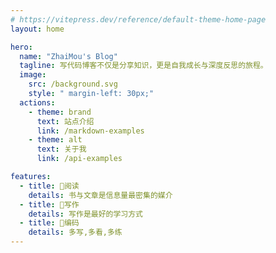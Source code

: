 ```yaml
---
# https://vitepress.dev/reference/default-theme-home-page
layout: home

hero:
  name: "ZhaiMou's Blog"
  tagline: 写代码博客不仅是分享知识，更是自我成长与深度反思的旅程。 
  image:
    src: /background.svg
    style: " margin-left: 30px;" 
  actions:
    - theme: brand
      text: 站点介绍
      link: /markdown-examples
    - theme: alt
      text: 关于我
      link: /api-examples

features:
  - title: 🍎阅读
    details: 书与文章是信息量最密集的媒介
  - title: 🍉写作
    details: 写作是最好的学习方式
  - title: 🍊编码
    details: 多写,多看,多练
---
```


